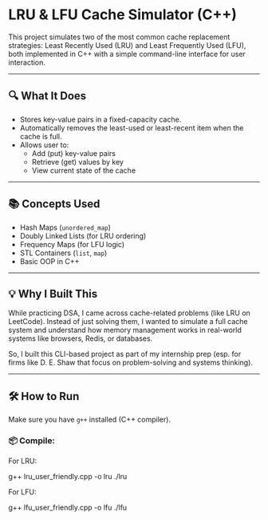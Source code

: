 # LRU & LFU Cache Simulator (C++)

This project simulates two of the most common cache replacement strategies: Least Recently Used (LRU) and Least Frequently Used (LFU), both implemented in C++ with a simple command-line interface for user interaction.

---

## 🔍 What It Does

- Stores key-value pairs in a fixed-capacity cache.
- Automatically removes the least-used or least-recent item when the cache is full.
- Allows user to:
  - Add (put) key-value pairs
  - Retrieve (get) values by key
  - View current state of the cache

---

## 📚 Concepts Used

- Hash Maps (`unordered_map`)
- Doubly Linked Lists (for LRU ordering)
- Frequency Maps (for LFU logic)
- STL Containers (`list`, `map`)
- Basic OOP in C++

---

## 💡 Why I Built This

While practicing DSA, I came across cache-related problems (like LRU on LeetCode). Instead of just solving them, I wanted to simulate a full cache system and understand how memory management works in real-world systems like browsers, Redis, or databases.

So, I built this CLI-based project as part of my internship prep (esp. for firms like D. E. Shaw that focus on problem-solving and systems thinking).

---

## 🛠️ How to Run

Make sure you have `g++` installed (C++ compiler).

### 📦 Compile:
For LRU:

g++ lru_user_friendly.cpp -o lru
./lru

For LFU:

g++ lfu_user_friendly.cpp -o lfu
./lfu
